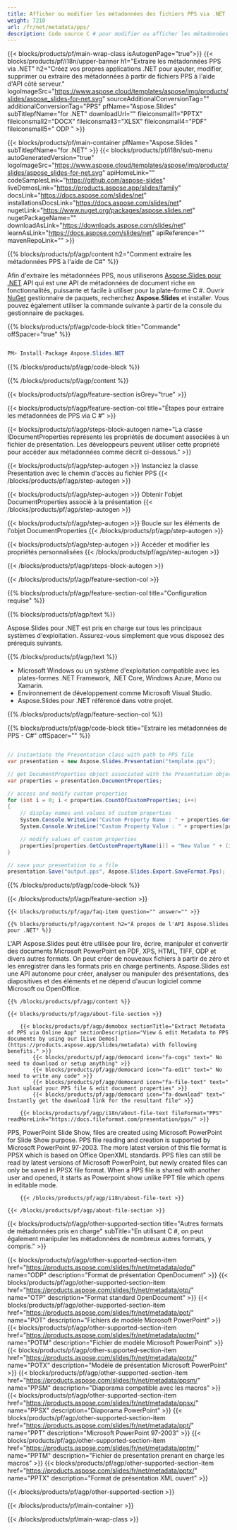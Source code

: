 ```yaml
---
title: Afficher ou modifier les métadonnées des fichiers PPS via .NET
weight: 7210
url: /fr/net/metadata/pps/ 
description: Code source C # pour modifier ou afficher les métadonnées au format PPS sur les plates-formes .NET Framework, .NET Core, Windows Azure, Mono ou Xamarin.
---
```


{{< blocks/products/pf/main-wrap-class isAutogenPage="true">}}
{{< blocks/products/pf/i18n/upper-banner h1="Extraire les métadonnées PPS via .NET" h2="Créez vos propres applications .NET pour ajouter, modifier, supprimer ou extraire des métadonnées à partir de fichiers PPS à l'aide d'API côté serveur." logoImageSrc="https://www.aspose.cloud/templates/aspose/img/products/slides/aspose_slides-for-net.svg" sourceAdditionalConversionTag="" additionalConversionTag="PPS" pfName="Aspose.Slides" subTitlepfName="for .NET" downloadUrl="" fileiconsmall1="PPTX" fileiconsmall2="DOCX" fileiconsmall3="XLSX" fileiconsmall4="PDF" fileiconsmall5=" ODP " >}}

{{< blocks/products/pf/main-container pfName="Aspose.Slides " subTitlepfName="for .NET" >}}
{{< blocks/products/pf/i18n/sub-menu autoGeneratedVersion="true" logoImageSrc="https://www.aspose.cloud/templates/aspose/img/products/slides/aspose_slides-for-net.svg" apiHomeLink="" codeSamplesLink="https://github.com/aspose-slides" liveDemosLink="https://products.aspose.app/slides/family" docsLink="https://docs.aspose.com/slides/net" installationsDocsLink="https://docs.aspose.com/slides/net" nugetLink="https://www.nuget.org/packages/aspose.slides.net" nugetPackageName="" downloadAsLink="https://downloads.aspose.com/slides/net" learnAsLink="https://docs.aspose.com/slides/net" apiReference="" mavenRepoLink="" >}}

{{% blocks/products/pf/agp/content h2="Comment extraire les métadonnées PPS à l'aide de C#" %}}

 Afin d'extraire les métadonnées PPS, nous utiliserons
 [Aspose.Slides pour .NET](https://products.aspose.com/slides/fr/net)
 API qui est une API de métadonnées de document riche en fonctionnalités, puissante et facile à utiliser pour la plate-forme C #. Ouvrir
 [NuGet](https://www.nuget.org/packages/aspose.slides.net)
 gestionnaire de paquets, recherchez
 **Aspose.Slides**
 et installer. Vous pouvez également utiliser la commande suivante à partir de la console du gestionnaire de packages.

{{% blocks/products/pf/agp/code-block title="Commande" offSpacer="true" %}}

```cs

PM> Install-Package Aspose.Slides.NET

```

{{% /blocks/products/pf/agp/code-block %}}

{{% /blocks/products/pf/agp/content %}}

{{< blocks/products/pf/agp/feature-section isGrey="true" >}}


{{< blocks/products/pf/agp/feature-section-col title="Étapes pour extraire les métadonnées de PPS via C #" >}}

{{< blocks/products/pf/agp/steps-block-autogen name="La classe IDocumentProperties représente les propriétés de document associées à un fichier de présentation. Les développeurs peuvent utiliser cette propriété pour accéder aux métadonnées comme décrit ci-dessous." >}}

{{< blocks/products/pf/agp/step-autogen >}}
Instanciez la classe Presentation avec le chemin d'accès au fichier PPS
{{< /blocks/products/pf/agp/step-autogen >}}

{{< blocks/products/pf/agp/step-autogen >}}
Obtenir l'objet DocumentProperties associé à la présentation
{{< /blocks/products/pf/agp/step-autogen >}}

{{< blocks/products/pf/agp/step-autogen >}}
Boucle sur les éléments de l'objet DocumentProperties
{{< /blocks/products/pf/agp/step-autogen >}}

{{< blocks/products/pf/agp/step-autogen >}}
Accéder et modifier les propriétés personnalisées
{{< /blocks/products/pf/agp/step-autogen >}}

{{< /blocks/products/pf/agp/steps-block-autogen >}}

{{< /blocks/products/pf/agp/feature-section-col >}}

{{% blocks/products/pf/agp/feature-section-col title="Configuration requise" %}}

{{% blocks/products/pf/agp/text %}}

 Aspose.Slides pour .NET est pris en charge sur tous les principaux systèmes d'exploitation. Assurez-vous simplement que vous disposez des prérequis suivants.

{{% /blocks/products/pf/agp/text %}}

- Microsoft Windows ou un système d'exploitation compatible avec les plates-formes .NET Framework, .NET Core, Windows Azure, Mono ou Xamarin.
- Environnement de développement comme Microsoft Visual Studio.
- Aspose.Slides pour .NET référencé dans votre projet.

{{% /blocks/products/pf/agp/feature-section-col %}}

{{% blocks/products/pf/agp/code-block title="Extraire les métadonnées de PPS - C#" offSpacer="" %}}

```cs

// instantiate the Presentation class with path to PPS file
var presentation = new Aspose.Slides.Presentation("template.pps");

// get DocumentProperties object associated with the Presentation object
var properties = presentation.DocumentProperties;

// access and modify custom properties
for (int i = 0; i < properties.CountOfCustomProperties; i++)
{
    // display names and values of custom properties
    System.Console.WriteLine("Custom Property Name : " + properties.GetCustomPropertyName(i));
    System.Console.WriteLine("Custom Property Value : " + properties[properties.GetCustomPropertyName(i)]);

    // modify values of custom properties
    properties[properties.GetCustomPropertyName(i)] = "New Value " + (i + 1);
}

// save your presentation to a file
presentation.Save("output.pps", Aspose.Slides.Export.SaveFormat.Pps);  

```

{{% /blocks/products/pf/agp/code-block %}}

{{< /blocks/products/pf/agp/feature-section >}}

    {{< blocks/products/pf/agp/faq-item question="" answer="" >}}
 

<!-- aboutfile Starts -->

    {{% blocks/products/pf/agp/content h2="À propos de l'API Aspose.Slides pour .NET" %}}

 L'API Aspose.Slides peut être utilisée pour lire, écrire, manipuler et convertir des documents Microsoft PowerPoint en PDF, XPS, HTML, TIFF, ODP et divers autres formats. On peut créer de nouveaux fichiers à partir de zéro et les enregistrer dans les formats pris en charge pertinents. Aspose.Slides est une API autonome pour créer, analyser ou manipuler des présentations, des diapositives et des éléments et ne dépend d'aucun logiciel comme Microsoft ou OpenOffice.  



    {{% /blocks/products/pf/agp/content %}}

    {{< blocks/products/pf/agp/about-file-section >}}

        {{< blocks/products/pf/agp/demobox sectionTitle="Extract Metadata of PPS via Online App" sectionDescription="View & edit Metadata to PPS documents by using our [Live Demos](https://products.aspose.app/slides/metadata) with following benefits." >}}
            {{< blocks/products/pf/agp/democard icon="fa-cogs" text=" No need to download or setup anything" >}}
            {{< blocks/products/pf/agp/democard icon="fa-edit" text=" No need to write any code" >}}
            {{< blocks/products/pf/agp/democard icon="fa-file-text" text=" Just upload your PPS file & edit document properties" >}}
            {{< blocks/products/pf/agp/democard icon="fa-download" text=" Instantly get the download link for the resultant file" >}}

        {{< blocks/products/pf/agp/i18n/about-file-text fileFormat="PPS" readMoreLink="https://docs.fileformat.com/presentation/pps/" >}}
PPS, PowerPoint Slide Show, files are created using Microsoft PowerPoint for Slide Show purpose. PPS file reading and creation is supported by Microsoft PowerPoint 97-2003. The more latest version of this file format is PPSX which is based on Office OpenXML standards. PPS files can still be read by latest versions of Microsoft PowerPoint, but newly created files can only be saved in PPSX file format. When a PPS file is shared with another user and opened, it starts as Powerpoint show unlike PPT file which opens in editable mode.

        {{< /blocks/products/pf/agp/i18n/about-file-text >}}

    {{< /blocks/products/pf/agp/about-file-section >}}

<!-- aboutfile Ends -->

{{< blocks/products/pf/agp/other-supported-section title="Autres formats de métadonnées pris en charge" subTitle="En utilisant C #, on peut également manipuler les métadonnées de nombreux autres formats, y compris." >}}

{{< blocks/products/pf/agp/other-supported-section-item href="https://products.aspose.com/slides/fr/net/metadata/odp/" name="ODP" description="Format de présentation OpenDocument" >}}
{{< blocks/products/pf/agp/other-supported-section-item href="https://products.aspose.com/slides/fr/net/metadata/otp/" name="OTP" description="Format standard OpenDocument" >}}
{{< blocks/products/pf/agp/other-supported-section-item href="https://products.aspose.com/slides/fr/net/metadata/pot/" name="POT" description="Fichiers de modèle Microsoft PowerPoint" >}}
{{< blocks/products/pf/agp/other-supported-section-item href="https://products.aspose.com/slides/fr/net/metadata/potm/" name="POTM" description="Fichier de modèle Microsoft PowerPoint" >}}
{{< blocks/products/pf/agp/other-supported-section-item href="https://products.aspose.com/slides/fr/net/metadata/potx/" name="POTX" description="Modèle de présentation Microsoft PowerPoint" >}}
{{< blocks/products/pf/agp/other-supported-section-item href="https://products.aspose.com/slides/fr/net/metadata/ppsm/" name="PPSM" description="Diaporama compatible avec les macros" >}}
{{< blocks/products/pf/agp/other-supported-section-item href="https://products.aspose.com/slides/fr/net/metadata/ppsx/" name="PPSX" description="Diaporama PowerPoint" >}}
{{< blocks/products/pf/agp/other-supported-section-item href="https://products.aspose.com/slides/fr/net/metadata/ppt/" name="PPT" description="Microsoft PowerPoint 97-2003" >}}
{{< blocks/products/pf/agp/other-supported-section-item href="https://products.aspose.com/slides/fr/net/metadata/pptm/" name="PPTM" description="Fichier de présentation prenant en charge les macros" >}}
{{< blocks/products/pf/agp/other-supported-section-item href="https://products.aspose.com/slides/fr/net/metadata/pptx/" name="PPTX" description="Format de présentation XML ouvert" >}}

{{< /blocks/products/pf/agp/other-supported-section >}}

{{< /blocks/products/pf/main-container >}}
    
{{< /blocks/products/pf/main-wrap-class >}}
